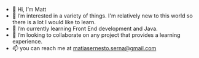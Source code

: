 - 👋 Hi, I’m Matt
- 👀 I’m interested in a variety of things. I'm relatively new to this world so there is a lot I would like to learn.
- 🌱 I’m currently learning Front End development and Java.
- 💞️ I’m looking to collaborate on any project that provides a learning experience.
- 📫 you can reach me at matiasernesto.serna@gmail.com

<!---

--->
